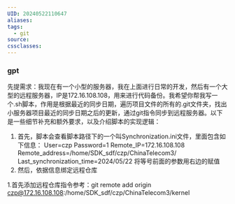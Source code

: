 ```yaml
---
UID: 20240522110647
aliases: 
tags:
  - git
source: 
cssclasses:
---
```


### gpt
先提需求：我现在有一个小型的服务器，我在上面进行日常的开发，然后有一个大型的远程服务器，IP是172.16.108.108，用来进行代码备份。我希望你帮我写一个.sh脚本，作用是根据最近的同步日期，遍历项目文件的所有的.git文件夹，找出小服务器项目最近的同步日期之后的更新，通过git指令同步到远程服务器。以下是一些细节补充和额外要求，以及介绍脚本的实现逻辑：
1. 首先，脚本会查看脚本路径下的一个叫Synchronization.ini文件，里面包含如下信息：
	User=czp
	Password=1
	Remote_IP=172.16.108.108
	Remote_address=/home/SDK_sdf/czp/ChinaTelecom3/
	Last_synchronization_time=2024/05/22
	将等号前面的参数用右边的赋值
2. 然后，依据信息绑定远程仓库


1.首先添加远程仓库指令参考：git remote add origin czp@172.16.108.108:/home/SDK_sdf/czp/ChinaTelecom3/kernel